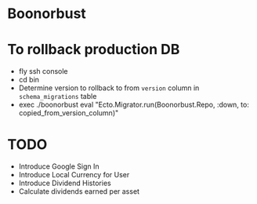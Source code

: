 # Boonorbust

# To rollback production DB
- fly ssh console
- cd bin
- Determine version to rollback to from `version` column in `schema_migrations` table
- exec ./boonorbust eval "Ecto.Migrator.run(Boonorbust.Repo, :down, to: copied_from_version_column)"

 # TODO
 - Introduce Google Sign In
 - Introduce Local Currency for User
 - Introduce Dividend Histories
 - Calculate dividends earned per asset

